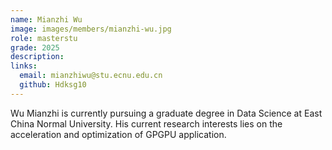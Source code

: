 ```yaml
---
name: Mianzhi Wu
image: images/members/mianzhi-wu.jpg
role: masterstu
grade: 2025
description: 
links:
  email: mianzhiwu@stu.ecnu.edu.cn
  github: Hdksg10
---
```


Wu Mianzhi is currently pursuing a graduate degree in Data Science at East China Normal University. His current research interests lies on the acceleration and optimization of GPGPU application.
